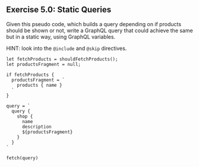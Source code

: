## Exercise 5.0: Static Queries

Given this pseudo code, which builds a query depending on if products should be shown or not, write a GraphQL query
that could achieve the same but in a static way, using GraphQL variables.

HINT: look into the `@include` and `@skip` directives.

```
let fetchProducts = shouldFetchProducts();
let productsFragment = null;

if fetchProducts {
  productsFragment = `
    products { name }
  `
}

query = `
  query {
    shop {
      name
      description
      ${productsFragment}
    }
  }
`

fetch(query)
```
